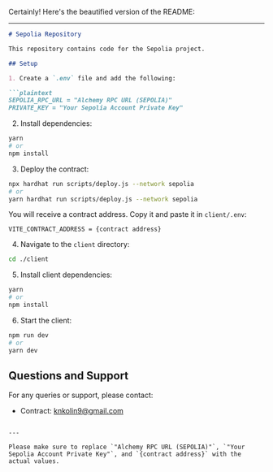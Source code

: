 Certainly! Here's the beautified version of the README:

---

```markdown
# Sepolia Repository

This repository contains code for the Sepolia project.

## Setup

1. Create a `.env` file and add the following:

```plaintext
SEPOLIA_RPC_URL = "Alchemy RPC URL (SEPOLIA)"
PRIVATE_KEY = "Your Sepolia Account Private Key"
```

2. Install dependencies:

```sh
yarn
# or
npm install
```

3. Deploy the contract:

```sh
npx hardhat run scripts/deploy.js --network sepolia
# or
yarn hardhat run scripts/deploy.js --network sepolia
```

You will receive a contract address. Copy it and paste it in `client/.env`:

```plaintext
VITE_CONTRACT_ADDRESS = {contract address}
```

4. Navigate to the `client` directory:

```sh
cd ./client
```

5. Install client dependencies:

```sh
yarn
# or
npm install
```

6. Start the client:

```sh
npm run dev
# or
yarn dev
```

## Questions and Support

For any queries or support, please contact:
- Contract: knkolin9@gmail.com
```

---

Please make sure to replace `"Alchemy RPC URL (SEPOLIA)"`, `"Your Sepolia Account Private Key"`, and `{contract address}` with the actual values.
